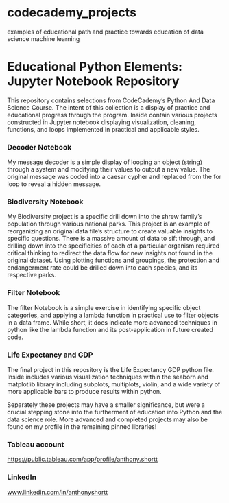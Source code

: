 # codecademy_projects
examples of educational path and practice towards education of data science machine learning


# Educational Python Elements: Jupyter Notebook Repository #
This repository contains selections from CodeCademy’s Python And Data Science Course. The intent of this collection is a display of practice and educational progress through the program. Inside contain various projects constructed in Jupyter notebook displaying visualization, cleaning, functions, and loops implemented in practical and applicable styles. 

### Decoder Notebook ###
My message decoder is a simple display of looping an object (string) through a system and modifying their values to output a new value. The original message was coded into a caesar cypher and replaced from the for loop to reveal a hidden message.

### Biodiversity Notebook ###
My Biodiversity project is a specific drill down into the shrew family’s population through various national parks. This project is an example of reorganizing an original data file’s structure to create valuable insights to specific questions. There is a massive amount of data to sift through, and drilling down into the specificities of each of a particular organism required critical thinking to redirect the data flow for new insights not found in the original dataset. Using plotting functions and groupings, the protection and endangerment rate could be drilled down into each species, and its respective parks.

### Filter Notebook ###
The filter Notebook is a simple exercise in identifying specific object categories, and applying a lambda function in practical use to filter objects in a data frame. While short, it does indicate more advanced techniques in python like the lambda function and its post-application in future created code.

### Life Expectancy and GDP ###
The final project in this repository is the Life Expectancy GDP python file. Inside includes various visualization techniques within the seaborn and matplotlib library including subplots, multiplots, violin, and a wide variety of more applicable bars to produce results within python. 


Separately these projects may have a smaller significance, but were a crucial stepping stone into the furtherment of education into Python and the data science role. More advanced and completed projects may also be found on my profile in the remaining pinned libraries!


### Tableau account

https://public.tableau.com/app/profile/anthony.shortt

### LinkedIn

www.linkedin.com/in/anthonyshortt
